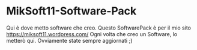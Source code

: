 # MikSoft11-Software-Pack
Qui è dove metto software che creo. Questo SoftwarePack è per il mio sito https://miksoft11.wordpress.com/
Ogni volta che creo un Software, lo metterò qui. Ovviamente state sempre aggiornati ;)
